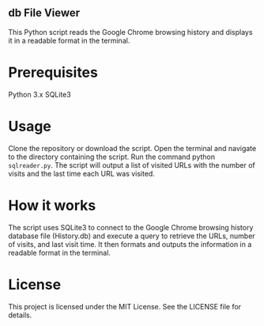 ## db File Viewer
This Python script reads the Google Chrome browsing history and displays it in a readable format in the terminal.

# Prerequisites
Python 3.x
SQLite3

# Usage
Clone the repository or download the script.
Open the terminal and navigate to the directory containing the script.
Run the command python `sqlreader.py`.
The script will output a list of visited URLs with the number of visits and the last time each URL was visited.

# How it works
The script uses SQLite3 to connect to the Google Chrome browsing history database file (History.db) and execute a query to retrieve the URLs, number of visits, and last visit time. It then formats and outputs the information in a readable format in the terminal.

# License
This project is licensed under the MIT License. See the LICENSE file for details.
